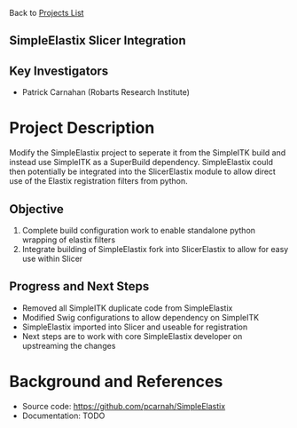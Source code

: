 Back to [Projects List](../../README.md#ProjectsList)

## SimpleElastix Slicer Integration

## Key Investigators
- Patrick Carnahan (Robarts Research Institute)


# Project Description
Modify the SimpleElastix project to seperate it from the SimpleITK build and instead use SimpleITK as a SuperBuild dependency.
SimpleElastix could then potentially be integrated into the SlicerElastix module to allow direct use of the Elastix registration filters from python.

## Objective
1. Complete build configuration work to enable standalone python wrapping of elastix filters
1. Integrate building of SimpleElastix fork into SlicerElastix to allow for easy use within Slicer


## Progress and Next Steps

<!--Describe progress and next steps in a few bullet points as you are making progress.-->
- Removed all SimpleITK duplicate code from SimpleElastix
- Modified Swig configurations to allow dependency on SimpleITK
- SimpleElastix imported into Slicer and useable for registration
- Next steps are to work with core SimpleElastix developer on upstreaming the changes

# Background and References

<!--Use this space for information that may help people better understand your project, like links to papers, source code, or data.-->

- Source code: https://github.com/pcarnah/SimpleElastix
- Documentation: TODO
